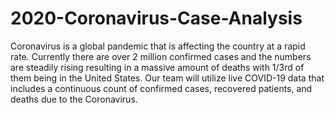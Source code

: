 # 2020-Coronavirus-Case-Analysis
Coronavirus is a global pandemic that is affecting the country at a rapid rate. Currently there are over 2 million confirmed cases and the numbers are steadily rising resulting in a massive amount of deaths with 1/3rd of them being in the United States. Our team will utilize live COVID-19 data that includes a continuous count of confirmed cases, recovered patients, and deaths due to the Coronavirus.
